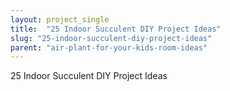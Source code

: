 ```yaml
---
layout: project_single
title:  "25 Indoor Succulent DIY Project Ideas"
slug: "25-indoor-succulent-diy-project-ideas"
parent: "air-plant-for-your-kids-room-ideas"
---
```

25 Indoor Succulent DIY Project Ideas